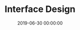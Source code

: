 ---
title: Interface Design
date: 2019-06-30 00:00:00
description: We design thoughtful, easy-to-use interfaces. The look and feel of a product is important. We create clean and practical designs.
featured_image: '/images/features/ui.svg'
---